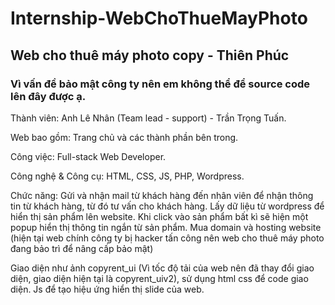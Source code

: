 # Internship-WebChoThueMayPhoto
## Web cho thuê máy photo copy - Thiên Phúc
### Vì vấn đề bảo mật công ty nên em không thể để source code lên đây được ạ.
Thành viên: Anh Lê Nhân (Team lead - support) - Trần Trọng Tuấn.

Web bao gồm: Trang chủ và các thành phần bên trong.

Công việc: Full-stack Web Developer.

Công nghệ & Công cụ: HTML, CSS, JS, PHP, Wordpress.

Chức năng: Gửi và nhận mail từ khách hàng đến nhân viên để nhận thông tin từ khách hàng, từ đó tư vấn cho khách hàng. Lấy dữ liệu từ wordpress để hiển thị sản phẩm lên website. Khi click vào sản phẩm bất kì sẽ hiện một popup hiển thị thông tin ngắn từ sản phẩm. Mua domain và hosting website (hiện tại web chính công ty bị hacker tấn công nên web cho thuê máy photo đang bảo trì để nâng cấp bảo mật)

Giao diện như ảnh copyrent_ui (Vì tốc độ tải của web nên đã thay đổi giao diện, giao diện hiện tại là copyrent_uiv2), sử dụng html css để code giao diện. Js để tạo hiệu ứng hiển thị slide của web.

